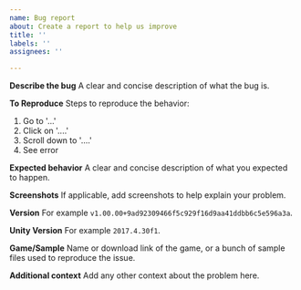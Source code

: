 ```yaml
---
name: Bug report
about: Create a report to help us improve
title: ''
labels: ''
assignees: ''

---
```


**Describe the bug**
A clear and concise description of what the bug is.

**To Reproduce**
Steps to reproduce the behavior:
1. Go to '...'
2. Click on '....'
3. Scroll down to '....'
4. See error

**Expected behavior**
A clear and concise description of what you expected to happen.

**Screenshots**
If applicable, add screenshots to help explain your problem.

**Version**
For example `v1.00.00+9ad92309466f5c929f16d9aa41ddbb6c5e596a3a`.

**Unity Version**
For example `2017.4.30f1`.

**Game/Sample**
Name or download link of the game, or a bunch of sample files used to reproduce the issue.

**Additional context**
Add any other context about the problem here.

